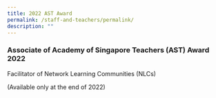 ```yaml
---
title: 2022 AST Award
permalink: /staff-and-teachers/permalink/
description: ""
---
```

### Associate of Academy of Singapore Teachers (AST) Award 2022


Facilitator of Network Learning Communities (NLCs)

(Available only at the end of 2022)